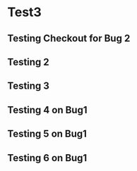 # Test3 
## Testing Checkout for Bug 2

## Testing 2

## Testing 3

## Testing 4 on Bug1

## Testing 5 on Bug1

## Testing 6 on Bug1